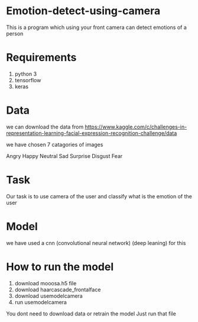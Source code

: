 # Emotion-detect-using-camera

This is a program which using your front camera can detect emotions of a person

# Requirements
1) python 3 
2) tensorflow 
3) keras

# Data 
we can download the data from
https://www.kaggle.com/c/challenges-in-representation-learning-facial-expression-recognition-challenge/data

we have chosen 7 catagories of images 

Angry Happy Neutral Sad Surprise Disgust Fear

# Task

Our task is to use camera of the user and classify what is the emotion of the user

# Model 
we have used a cnn (convolutional neural network) (deep leaning) for this 

# How to run the model
1) download mooosa.h5 file
2) download haarcascade_frontalface 
3) download usemodelcamera
4) run usemodelcamera


You dont need to download data or retrain the model 
Just run that file



